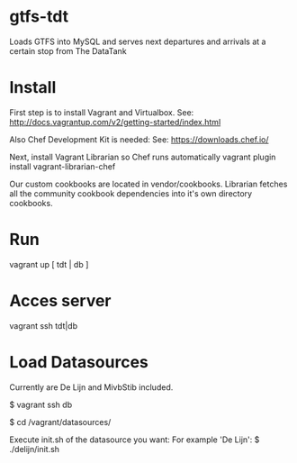 # gtfs-tdt
Loads GTFS into MySQL and serves next departures and arrivals at a certain stop from The DataTank

# Install

First step is to install Vagrant and Virtualbox.
See: http://docs.vagrantup.com/v2/getting-started/index.html

Also Chef Development Kit is needed:
See: https://downloads.chef.io/

Next, install Vagrant Librarian so Chef runs automatically
vagrant plugin install vagrant-librarian-chef

Our custom cookbooks are located in vendor/cookbooks.
Librarian fetches all the community cookbook dependencies into it's own directory cookbooks.

# Run

vagrant up [ tdt | db ]

# Acces server 

vagrant ssh tdt|db

# Load Datasources 
Currently are De Lijn and MivbStib included.

$ vagrant ssh db

$ cd /vagrant/datasources/

Execute init.sh of the datasource you want:
For example 'De Lijn': 
$ ./delijn/init.sh




